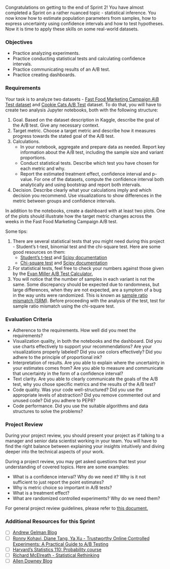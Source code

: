 Congratulations on getting to the end of Sprint 2! You have almost completed a Sprint on a rather nuanced topic - statistical inference. You now know how to estimate population parameters from samples, how to express uncertainty using confidence intervals and how to test hypotheses. Now it is time to apply these skills on some real-world datasets.

### Objectives
- Practice analyzing experiments.
- Practice conducting statistical tests and calculating confidence intervals.
- Practice communicating results of an A/B test.
- Practice creating dashboards.

### Requirements

Your task is to analyze two datasets - [Fast Food Marketing Campaign A\B Test dataset](https://www.kaggle.com/datasets/chebotinaa/fast-food-marketing-campaign-ab-test) and [Cookie Cats A/B Test](https://www.kaggle.com/datasets/mursideyarkin/mobile-games-ab-testing-cookie-cats) dataset. To do that, you will have to create two analysis Jupyter notebooks, both with the following structure:

1. Goal. Based on the dataset description in Kaggle, describe the goal of the A/B test. Give any necessary context.
2. Target metric. Choose a target metric and describe how it measures progress towards the stated goal of the A/B test.
3. Calculations.
    - In your notebook, aggregate and prepare data as needed. Report key information about the A/B test, including the sample size and variant proportions.
    - Conduct statistical tests. Describe which test you have chosen for each metric and why.
    - Report the estimated treatment effect, confidence interval and p-value. For one of the datasets, compute the confidence interval both analytically and using bootstrap and report both intervals.
4. Decision. Describe clearly what your calculations imply and which decision you recommend. Use visualizations to show differences in the metric between groups and confidence intervals.

In addition to the notebooks, create a dashboard with at least two plots. One of the plots should illustrate how the target metric changes across the weeks in the Fast Food Marketing Campaign A/B test.

Some tips:
1. There are several statistical tests that you might need during this project - Student’s t-test, binomial test and the chi-square test. Here are some good resources on them:
    - [Student’s t-test](https://www.youtube.com/watch?v=pTmLQvMM-1M) and [Scipy documentation](https://docs.scipy.org/doc/scipy/reference/generated/scipy.stats.ttest_ind.html)
    - [Chi-square test](https://www.youtube.com/watch?v=jABsbNBPXIk) and [Scipy documentation](https://docs.scipy.org/doc/scipy/reference/generated/scipy.stats.chisquare.html)
2. For statistical tests, feel free to check your numbers against those given by the [Evan Miller A/B Test Calculator.](https://www.evanmiller.org/ab-testing/)
3. You will notice that the number of samples in each variant is not the same. Some discrepancy should be expected due to randomness, but large differences, when they are not expected, are a symptom of a bug in the way units were randomized. This is known as [sample ratio mismatch (SRM)](https://en.wikipedia.org/wiki/Sample_ratio_mismatch). Before proceeding with the analysis of the test, test for sample ratio mismatch using the chi-square test.

### Evaluation Criteria

- Adherence to the requirements. How well did you meet the requirements?
- Visualization quality, in both the notebooks and the dashboard. Did you use charts effectively to support your recommendations? Are your visualizations properly labeled? Did you use colors effectively? Did you adhere to the principle of proportional ink?
- Interpretation of results. Are you able to explain where the uncertainty in your estimates comes from? Are you able to measure and communicate that uncertainty in the form of a confidence interval?
- Text clarity. Are you able to clearly communicate the goals of the A/B test, why you chose specific metrics and the results of the A/B test?
- Code quality. Was your code well-structured? Did you use the appropriate levels of abstraction? Did you remove commented out and unused code? Did you adhere to PEP8?
- Code performance. Did you use the suitable algorithms and data structures to solve the problems?

### Project Review

During your project review, you should present your project as if talking to a manager and senior data scientist working in your team. You will have to find the right balance between explaining your insights intuitively and diving deeper into the technical aspects of your work. 

During a project review, you may get asked questions that test your understanding of covered topics. Here are some examples:
- What is a confidence interval? Why do we need it? Why is it not sufficient to just report the point estimates?
- Why is metric choice so important in A/B tests?
- What is a treatment effect?
- What are randomized controlled experiments? Why do we need them?

For general project review guidelines, please refer to [this document.](https://turingcollege.atlassian.net/wiki/spaces/DLG/pages/537395951/Peer+expert+reviews+corrections)

### Additional Resources for this Sprint

- [ ] [Andrew Gelman Blog](https://statmodeling.stat.columbia.edu/)
- [ ] [Ronny Kohavi, Diane Tang, Ya Xu - Trustworthy Online Controlled Experiments: A Practical Guide to A/B Testing](https://www.amazon.com/Trustworthy-Online-Controlled-Experiments-Practical/dp/1108724264/ref=sr_1_1?crid=373750Q3U8VVV&dib=eyJ2IjoiMSJ9.3n8P8d0FvU0dKN_lC7cMIJu1deoCoHMU0vW71w4IzsC6u9g2MZvSmiYjIP-M85e3R2592_GeBL0OZVT6Aychkuqy27jXDezsatSW6c1GbW2X3R7rsHB4U1-5T0o0RX0C1V0mVJvFn6C47q5DoqX7KCtJpvqCbxO64_L4FMkGzOb0lHopN5f6pFzfRo2RkPSi.nVnzJkHQ7NMXoh30e3U1UBeSQeRYqEgO6J088qb5Bb4&dib_tag=se&keywords=trustworthy+online+controlled+experiments&qid=1713720755&sprefix=trustworty+online+%2Caps%2C173&sr=8-1)
- [ ] [Harvard’s Statistics 110: Probability course](https://projects.iq.harvard.edu/stat110)
- [ ] [Richard McElreath - Statistical Rethinking](https://xcelab.net/rm/)
- [ ] [Allen Downey Blog](https://www.allendowney.com/blog/)
